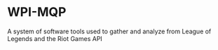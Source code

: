 # WPI-MQP
A system of software tools used to gather and analyze from League of Legends and the Riot Games API
